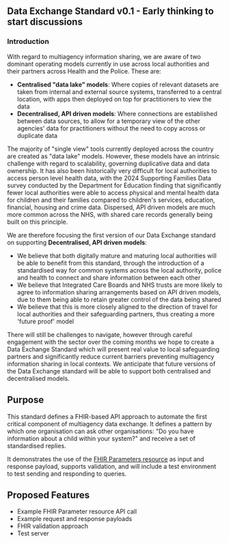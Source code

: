 ## Data Exchange Standard v0.1 - Early thinking to start discussions

### Introduction
With regard to multiagency information sharing, we are aware of two dominant operating models currently in use across local authorities and their partners across Health and the Police. These are:

- **Centralised "data lake" models**: Where copies of relevant datasets are taken from internal and external source systems, transferred to a central location, with apps then deployed on top for practitioners to view the data
- **Decentralised, API driven models**: Where connections are established between data sources, to allow for a temporary view of the other agencies' data for practitioners without the need to copy across or duplicate data

 The majority of "single view" tools currently deployed across the country are created as "data lake" models. However, these models have an intrinsic challenge with regard to scalability, governing duplicative data and data ownership. It has also been historically very difficult for local authorities to access person level health data, with the 2024 Supporting Families Data survey conducted by the Department for Education finding that significantly fewer local authorities were able to access physical and mental health data for children and their families compared to children's services, education, financial, housing and crime data. Dispersed, API driven models are much more common across the NHS, with shared care records generally being built on this principle.

 We are therefore focusing the first version of our Data Exchange standard on supporting **Decentralised, API driven models**:

- We believe that both digitally mature and maturing local authorities will be able to benefit from this standard, through the introduction of a standardised way for common systems across the local authority, police and health to connect and share information between each other
- We believe that Integrated Care Boards and NHS trusts are more likely to agree to information sharing arrangements based on API driven models, due to them being able to retain greater control of the data being shared
- We believe that this is more closely aligned to the direction of travel for local authorities and their safeguarding partners, thus creating a more 'future proof' model

There will still be challenges to navigate, however through careful engagement with the sector over the coming months we hope to create a Data Exchange Standard which will present real value to local safeguarding partners and significantly reduce current barriers preventing multiagency information sharing in local contexts. We anticipate that future versions of the Data Exchange standard will be able to support both centralised and decentralised models.

## Purpose

This standard defines a FHIR-based API approach to automate the first critical component of multiagency data exchange. It defines a pattern by which one organisation can ask other organisations: "Do you have information about a child within your system?" and receive a set of standardised replies.

It demonstrates the use of the [FHIR Parameters resource](https://hl7.org/fhir/parameters.html) as input and response payload, supports validation, and will  include a test environment to test sending and responding to queries.

## Proposed Features

- Example FHIR Parameter resource API call
- Example request and response payloads
- FHIR validation approach
- Test server





